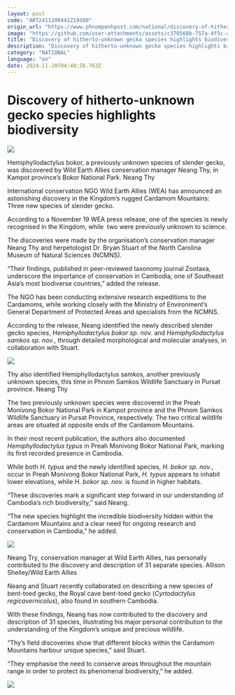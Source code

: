 ```yaml
---
layout: post
code: "ART2411200441Z19S00"
origin_url: "https://www.phnompenhpost.com/national/discovery-of-hitherto-unknown-gecko-species-highlights-biodiversity"
image: "https://github.com/user-attachments/assets/c370568b-757a-4f5c-a978-08b74a925d01"
title: "Discovery of hitherto-unknown gecko species highlights biodiversity"
description: "​​Discovery of hitherto-unknown gecko species highlights biodiversity​"
category: "NATIONAL"
language: "en"
date: 2024-11-20T04:49:58.763Z
---
```


# Discovery of hitherto-unknown gecko species highlights biodiversity

![](https://github.com/user-attachments/assets/5dd2a5cf-360c-4430-a5b2-8fb701500800)

Hemiphyllodactylus bokor, a previously unknown species of slender gecko, was discovered by Wild Earth Allies conservation manager Neang Thy, in Kampot province’s Bokor National Park. Neang Thy

International conservation NGO Wild Earth Allies (WEA) has announced an astonishing discovery in the Kingdom’s rugged Cardamom Mountains: Three new species of slender gecko.

According to a November 19 WEA press release, one of the species is newly recognised in the Kingdom, while  two were previously unknown to science.

The discoveries were made by the organisation’s conservation manager Neang Thy and herpetologist Dr. Bryan Stuart of the North Carolina Museum of Natural Sciences (NCMNS).

“Their findings, published in peer-reviewed taxonomy journal Zootaxa, underscore the importance of conservation in Cambodia, one of Southeast Asia’s most biodiverse countries,” added the release.

The NGO has been conducting extensive research expeditions to the Cardamoms, while working closely with the Ministry of Environment’s General Department of Protected Areas and specialists from the NCMNS.

According to the release, Neang identified the newly described slender gecko species, _Hemiphyllodactylus bokor sp. nov._ and _Hemiphyllodactylus samkos sp. nov._, through detailed morphological and molecular analyses, in collaboration with Stuart.

![](https://github.com/user-attachments/assets/d0fc1e08-bc0f-4fcd-a486-2cfd816cbd30)

Thy also identified Hemiphyllodactylus samkos, another previously unknown species, this time in Phnom Samkos Wildlife Sanctuary in Pursat province. Neang Thy

The two previously unknown species were discovered in the Preah Monivong Bokor National Park in Kampot province and the Phnom Samkos Wildlife Sanctuary in Pursat Province, respectively. The two critical wildlife areas are situated at opposite ends of the Cardamom Mountains. 

In their most recent publication, the authors also documented _Hemiphyllodactylus typus_ in Preah Monivong Bokor National Park, marking its first recorded presence in Cambodia. 

While both _H. typus_ and the newly identified species, _H. bokor sp. nov._, occur in Preah Monivong Bokor National Park, _H. typus_ appears to inhabit lower elevations, while _H. bokor sp. nov._ is found in higher habitats.

“These discoveries mark a significant step forward in our understanding of Cambodia’s rich biodiversity,” said Neang. 

“The new species highlight the incredible biodiversity hidden within the Cardamom Mountains and a clear need for ongoing research and conservation in Cambodia,” he added.

![](https://github.com/user-attachments/assets/ad0e53df-ab75-48a6-a1fc-115502ebeb6c)

Neang Try, conservation manager at Wild Earth Allies, has personally contributed to the discovery and description of 31 separate species. Allison Shelley/Wild Earth Allies

Neang and Stuart recently collaborated on describing a new species of bent-toed gecko, the Royal cave bent-toed gecko (_Cyrtodactylus regicavernicolus_), also found in southern Cambodia. 

With these findings, Neang has now contributed to the discovery and description of 31 species, illustrating his major personal contribution to the understanding of the Kingdom’s unique and precious wildlife.

“Thy’s field discoveries show that different blocks within the Cardamom Mountains harbour unique species,” said Stuart.

“They emphasise the need to conserve areas throughout the mountain range in order to protect its phenomenal biodiversity,” he added.

![](https://pppenglish.sgp1.cdn.digitaloceanspaces.com/image/main/202411/20_11_2024_hemiphyllodactylus_typus_was_also_recorded_in_the_bokor_park_marking_the_first_time_it_has_been_seen_within_the_kingdom.jpg)